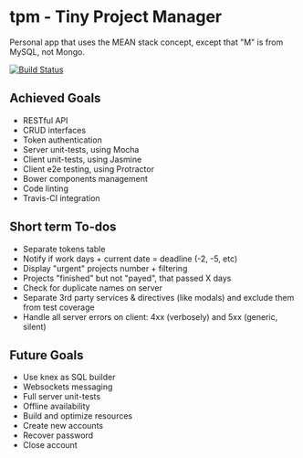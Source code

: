 # tpm - Tiny Project Manager

Personal app that uses the MEAN stack concept, except that "M" is from MySQL, not Mongo.

[![Build Status](https://travis-ci.org/andreipfeiffer/tpm.svg?branch=master)](https://travis-ci.org/andreipfeiffer/tpm)

## Achieved Goals

* RESTful API
* CRUD interfaces
* Token authentication
* Server unit-tests, using Mocha
* Client unit-tests, using Jasmine
* Client e2e testing, using Protractor
* Bower components management
* Code linting
* Travis-CI integration

## Short term To-dos

* Separate tokens table
* Notify if work days + current date = deadline (-2, -5, etc)
* Display "urgent" projects number + filtering
* Projects "finished" but not "payed", that passed X days
* Check for duplicate names on server
* Separate 3rd party services & directives (like modals) and exclude them from test coverage
* Handle all server errors on client: 4xx (verbosely) and 5xx (generic, silent)

## Future Goals

* Use knex as SQL builder
* Websockets messaging
* Full server unit-tests
* Offline availability
* Build and optimize resources
* Create new accounts
* Recover password
* Close account
